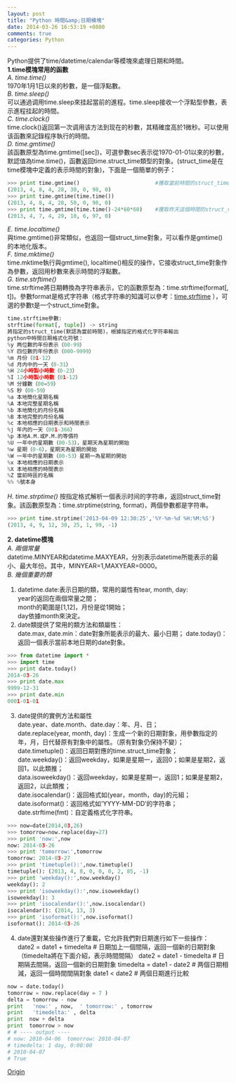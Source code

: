```yaml
---
layout: post
title: "Python 時間&amp;日期模塊"
date: 2014-03-26 16:53:19 +0800
comments: true
categories: Python
---
```

Python提供了time/datetime/calendar等模塊來處理日期和時間。  
**1.time模塊常用的函數**  
*A. time.time()*  
1970年1月1日以來的秒數，是一個浮點數。  
*B. time.sleep()*  
可以通過调用time.sleep來挂起當前的進程。time.sleep接收一个浮點型參數，表示進程挂起的時間。  
*C. time.clock()*  
time.clock()返回第一次调用该方法到现在的秒數，其精確度高於1微秒。可以使用该函數來記錄程序執行的時間。 <!--more-->  
*D. time.gmtime()*  
該函數原型為time.gmtime([sec])，可選參數sec表示從1970-01-01以來的秒數，默認值為time.time()，函數返回time.struct_time類型的對象。(struct_time是在time模塊中定義的表示時間的對象)，下面是一個簡單的例子：  
``` python
>>> print time.gmtime()                        #獲取當前時間的struct_time對象   
(2013, 4, 8, 4, 28, 30, 0, 98, 0)
>>> print time.gmtime(time.time())
(2013, 4, 8, 4, 28, 50, 0, 98, 0)
>>> print time.gmtime(time.time()-24*60*60)    #獲取昨天這個時間的struct_time對象
(2013, 4, 7, 4, 29, 10, 6, 97, 0)
```  
*E. time.localtime()*  
與time.gmtime()非常類似，也返回一個struct_time對象，可以看作是gmtime()的本地化版本。  
*F. time.mktime()*  
time.mktime執行與gmtime(), localtime()相反的操作，它接收struct_time對象作為參數，返回用秒數來表示時間的浮點數。  
*G. time.strftime()*  
time.strftime將日期轉換為字符串表示，它的函數原型為：time.strftime(format[, t])。參數format是格式字符串（格式字符串的知識可以參考：[time.strftime](http://docs.python.org/2/library/time.html) ），可選的參數t是一个struct_time對象。  
``` python
time.strftime參數:
strftime(format[, tuple]) -> string
將指定的struct_time(默認為當前時間)，根據指定的格式化字符串輸出
python中時間日期格式化符號：
%y 两位數的年份表示（00-99）
%Y 四位數的年份表示（000-9999）
%m 月份（01-12）
%d 月内中的一天（0-31）
%H 24小時製小時數（0-23）
%I 12小時製小時數（01-12）
%M 分鐘數（00=59）
%S 秒（00-59）
%a 本地簡化星期名稱
%A 本地完整星期名稱
%b 本地簡化的月份名稱
%B 本地完整的月份名稱
%c 本地相應的日期表示和時間表示
%j 年内的一天（001-366）
%p 本地A.M.或P.M.的等價符
%U 一年中的星期數（00-53），星期天為星期的開始
%w 星期（0-6），星期天為星期的開始
%W 一年中的星期數（00-53）星期一為星期的開始
%x 本地相應的日期表示
%X 本地相應的時間表示
%Z 當前時區的名稱
%% %號本身 
```  
*H. time.strptime()*
按指定格式解析一個表示时间的字符串，返回struct_time對象。該函數原型為：time.strptime(string, format)，两個參數都是字符串。  
``` python
>>> print time.strptime('2013-04-09 12:30:25','%Y-%m-%d %H:%M:%S')
(2013, 4, 9, 12, 30, 25, 1, 99, -1)
```  
  
**2. datetime模塊**  
*A. 兩個常量*  
datetime.MINYEAR和datetime.MAXYEAR，分別表示datetime所能表示的最小、最大年份。其中，MINYEAR=1,MAXYEAR=0000。  
*B. 幾個重要的類*  
1) datetime.date:表示日期的類，常用的屬性有tear, month, day:  
year的返回在兩個常量之間；  
month的範圍是[1,12]，月份是從1開始；  
day依據month來決定。   
2) date類提供了常用的類方法和類屬性：  
date.max, date.min：date對象所能表示的最大、最小日期；
date.today()：返回一個表示當前本地日期的date對象。  
``` python
>>> from datetime import *
>>> import time
>>> print date.today()
2014-03-26
>>> print date.max
9999-12-31
>>> print date.min
0001-01-01
```  
3) date提供的實例方法和屬性  
date.year、date.month、date.day：年、月、日；  
date.replace(year, month, day)：生成一个新的日期對象，用參數指定的年，月，日代替原有對象中的屬性。（原有對象仍保持不變）；  
date.timetuple()：返回日期對應的time.struct_time對象；  
date.weekday()：返回weekday，如果是星期一，返回0；如果是星期2，返回1，以此類推；  
data.isoweekday()：返回weekday，如果是星期一，返回1；如果是星期2，返回2，以此類推；  
date.isocalendar()：返回格式如(year，month，day)的元組；  
date.isoformat()：返回格式如'YYYY-MM-DD’的字符串；  
date.strftime(fmt)：自定義格式化字符串。  
``` python
>>> now=date(2014,03,26)
>>> tomorrow=now.replace(day=27)
>>> print 'now:',now
now: 2014-03-26
>>> print 'tomorrow:',tomorrow
tomorrow: 2014-03-27
>>> print 'timetuple():',now.timetuple()
timetuple(): (2013, 4, 8, 0, 0, 0, 2, 85, -1)
>>> print 'weekday():',now.weekday()
weekday(): 2
>>> print 'isoweekday():',now.isoweekday()
isoweekday(): 3
>>> print 'isocalendar():',now.isocalendar()
isocalendar(): (2014, 13, 3)
>>> print 'isoformat():',now.isoformat()
isoformat(): 2014-03-26
```   
4) date還對某些操作進行了重載，它允許我們對日期進行如下一些操作：  
date2 = date1 + timedelta  # 日期加上一個間隔，返回一個新的日期對象（timedelta將在下面介紹，表示時間間隔）
date2 = date1 - timedelta   # 日期隔去間隔，返回一個新的日期對象
timedelta = date1 - date2   # 两個日期相減，返回一個時間間隔對象
date1 < date2  # 两個日期進行比較  
``` python
now = date.today()  
tomorrow = now.replace(day = 7 )  
delta = tomorrow - now  
print   'now:' , now,  ' tomorrow:' , tomorrow  
print   'timedelta:' , delta  
print  now + delta  
print  tomorrow > now  
# # ---- output ----   
# now: 2010-04-06  tomorrow: 2010-04-07   
# timedelta: 1 day, 0:00:00   
# 2010-04-07   
# True
```  
[Origin](http://www.cnblogs.com/BeginMan/archive/2013/04/08/3007403.html)